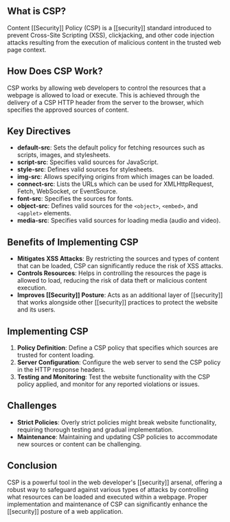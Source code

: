 ## What is CSP?
Content [[Security]] Policy (CSP) is a [[security]] standard introduced to prevent Cross-Site Scripting (XSS), clickjacking, and other code injection attacks resulting from the execution of malicious content in the trusted web page context.

## How Does CSP Work?
CSP works by allowing web developers to control the resources that a webpage is allowed to load or execute. This is achieved through the delivery of a CSP HTTP header from the server to the browser, which specifies the approved sources of content.

## Key Directives
- **default-src**: Sets the default policy for fetching resources such as scripts, images, and stylesheets.
- **script-src**: Specifies valid sources for JavaScript.
- **style-src**: Defines valid sources for stylesheets.
- **img-src**: Allows specifying origins from which images can be loaded.
- **connect-src**: Lists the URLs which can be used for XMLHttpRequest, Fetch, WebSocket, or EventSource.
- **font-src**: Specifies the sources for fonts.
- **object-src**: Defines valid sources for the `<object>`, `<embed>`, and `<applet>` elements.
- **media-src**: Specifies valid sources for loading media (audio and video).

## Benefits of Implementing CSP
- **Mitigates XSS Attacks**: By restricting the sources and types of content that can be loaded, CSP can significantly reduce the risk of XSS attacks.
- **Controls Resources**: Helps in controlling the resources the page is allowed to load, reducing the risk of data theft or malicious content execution.
- **Improves [[Security]] Posture**: Acts as an additional layer of [[security]] that works alongside other [[security]] practices to protect the website and its users.

## Implementing CSP
1. **Policy Definition**: Define a CSP policy that specifies which sources are trusted for content loading.
2. **Server Configuration**: Configure the web server to send the CSP policy in the HTTP response headers.
3. **Testing and Monitoring**: Test the website functionality with the CSP policy applied, and monitor for any reported violations or issues.

## Challenges
- **Strict Policies**: Overly strict policies might break website functionality, requiring thorough testing and gradual implementation.
- **Maintenance**: Maintaining and updating CSP policies to accommodate new sources or content can be challenging.

## Conclusion
CSP is a powerful tool in the web developer's [[security]] arsenal, offering a robust way to safeguard against various types of attacks by controlling what resources can be loaded and executed within a webpage. Proper implementation and maintenance of CSP can significantly enhance the [[security]] posture of a web application.